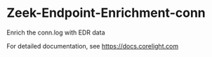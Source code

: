 # Zeek-Endpoint-Enrichment-conn
Enrich the conn.log with EDR data

For detailed documentation, see https://docs.corelight.com
